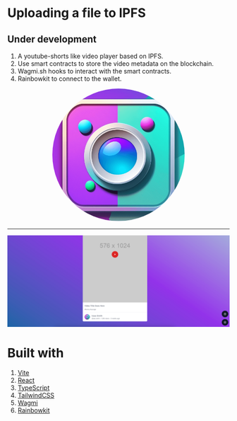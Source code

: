 
# Uploading a file to IPFS

## Under development

1. A youtube-shorts like video player based on IPFS.
2. Use smart contracts to store the video metadata on the blockchain.
3. Wagmi.sh hooks to interact with the smart contracts.
4. Rainbowkit to connect to the wallet.


<div
align="center"
>
<img 
src="./public/logo.png"
alt="logo"
style="width: 300px; height: 300px; background-color: rgba(230,93,292,0.2)
; border-radius: 50%;"
/>

<hr />
<img 
src="./public/preview.png"
alt="preview"
;"
/>
</div>


# Built with
1. [Vite](https://vite.org/)
2. [React](https://reactjs.org/)
3. [TypeScript](https://www.typescriptlang.org/)
4. [TailwindCSS](https://tailwindcss.com/)
5. [Wagmi](https://wagmi.sh/)
6. [Rainbowkit](https://www.rainbowkit.com/)